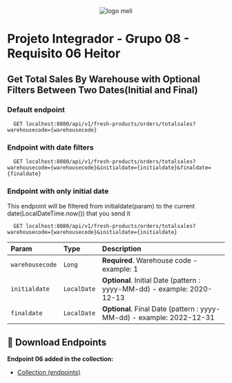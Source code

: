 
<div align="center">
  <img src="src/main/resources/images/meli.png" alt="logo meli"/>
</div>


# Projeto Integrador - Grupo 08 - Requisito 06 Heitor


#### <h2>Get Total Sales By Warehouse with Optional Filters Between Two Dates(Initial and Final)</h2>

<h3>Default endpoint</h3>

```http
  GET localhost:8080/api/v1/fresh-products/orders/totalsales?warehousecode={warehousecode}
```
<h3> Endpoint with date filters</h3>

```http
  GET localhost:8080/api/v1/fresh-products/orders/totalsales?warehousecode={warehousecode}&initialdate={initialdate}&finaldate={finaldate}
```
<h3>Endpoint with only initial date</h3>
<p> This endpoint will be filtered from initialdate(param) to the current date(LocalDateTime.now()) that you send it</p>

```http
  GET localhost:8080/api/v1/fresh-products/orders/totalsales?warehousecode={warehousecode}&initialdate={initialdate}
```

| Param    | Type     | Description                                                                                      |
|:-------------|:---------|:-----------------------------------------------------------------------------------------------|
| `warehousecode` | `Long`    | **Required**. Warehouse code - example: 1
| `initialdate`   | `LocalDate` | **Optional**. Initial Date (pattern : yyyy-MM-dd) - example: 2020-12-13                |
| `finaldate`      | `LocalDate` | **Optional**. Final Date (pattern : yyyy-MM-dd) - example: 2022-12-31   |


## :file_folder: Download Endpoints

**Endpoint 06 added in the collection:**
- [Collection (endpoints)](src/main/resources/projeto-integrador.postman_collection.json)
